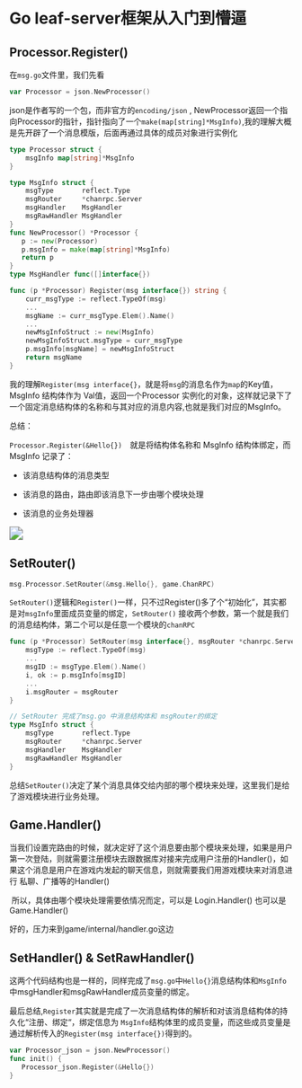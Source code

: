 # Go leaf-server框架从入门到懵逼

## Processor.Register()

在`msg.go`文件里，我们先看

```go
var Processor = json.NewProcessor()
```

json是作者写的一个包，而非官方的`encoding/json` ,   NewProcessor返回一个指向Processor的指针，指针指向了一个`make(map[string]*MsgInfo)`,我的理解大概是先开辟了一个消息模版，后面再通过具体的成员对象进行实例化

```go
type Processor struct {
	msgInfo map[string]*MsgInfo
}

type MsgInfo struct {
	msgType       reflect.Type
	msgRouter     *chanrpc.Server
	msgHandler    MsgHandler
	msgRawHandler MsgHandler
}
func NewProcessor() *Processor {
   p := new(Processor)
   p.msgInfo = make(map[string]*MsgInfo)
   return p
}
type MsgHandler func([]interface{})
```

```go
func (p *Processor) Register(msg interface{}) string {
	curr_msgType := reflect.TypeOf(msg)
	...
	msgName := curr_msgType.Elem().Name()
	...
	newMsgInfoStruct := new(MsgInfo)
	newMsgInfoStruct.msgType = curr_msgType
	p.msgInfo[msgName] = newMsgInfoStruct
	return msgName
}
```

我的理解`Register(msg interface{}`，就是将`msg`的消息名作为`map`的Key值，MsgInfo 结构体作为 Val值，返回一个Processor 实例化的对象，这样就记录下了一个固定消息结构体的名称和与其对应的消息内容,也就是我们对应的MsgInfo。

总结：

`Processor.Register(&Hello{})  `就是将结构体名称和  MsgInfo 结构体绑定，而MsgInfo 记录了：

- 该消息结构体的消息类型

- 该消息的路由，路由即该消息下一步由哪个模块处理
- 该消息的业务处理器



<img src="/Users/liuyang/Desktop/Go_Dev/笔记们/leaf_chat.png" style="zoom:150%;" />

## SetRouter()

```go
msg.Processor.SetRouter(&msg.Hello{}, game.ChanRPC)
```

`SetRouter()`逻辑和`Register()`一样，只不过Register()多了个“初始化”，其实都是对`msgInfo`里面成员变量的绑定，`SetRouter()` 接收两个参数，第一个就是我们的消息结构体，第二个可以是任意一个模块的`chanRPC` 

```go
func (p *Processor) SetRouter(msg interface{}, msgRouter *chanrpc.Server) {
	msgType := reflect.TypeOf(msg)
	...
	msgID := msgType.Elem().Name()
	i, ok := p.msgInfo[msgID]
	...
	i.msgRouter = msgRouter
}

// SetRouter 完成了msg.go 中消息结构体和 msgRouter的绑定
type MsgInfo struct {
	msgType       reflect.Type
	msgRouter     *chanrpc.Server
	msgHandler    MsgHandler
	msgRawHandler MsgHandler
}
```

总结`SetRouter()`决定了某个消息具体交给内部的哪个模块来处理，这里我们是给了游戏模块进行业务处理。



## Game.Handler()

​	当我们设置完路由的时候，就决定好了这个消息要由那个模块来处理，如果是用户第一次登陆，则就需要注册模块去跟数据库对接来完成用户注册的Handler()，如果这个消息是用户在游戏内发起的聊天信息，则就需要我们用游戏模块来对消息进行 私聊、广播等的Handler()

​	所以，具体由哪个模块处理需要依情况而定，可以是 Login.Handler() 也可以是 Game.Handler()

好的，压力来到game/internal/handler.go这边















## SetHandler() & SetRawHandler()

这两个代码结构也是一样的，同样完成了`msg.go`中`Hello{}`消息结构体和`MsgInfo`中msgHandler和msgRawHandler成员变量的绑定。

最后总结,`Register`其实就是完成了一次消息结构体的解析和对该消息结构体的持久化“注册、绑定“，绑定信息为 `MsgInfo`结构体里的成员变量，而这些成员变量是通过解析传入的`Register(msg interface{})`得到的。

```go
var Processor_json = json.NewProcessor()
func init() {
   Processor_json.Register(&Hello{})
}
```



